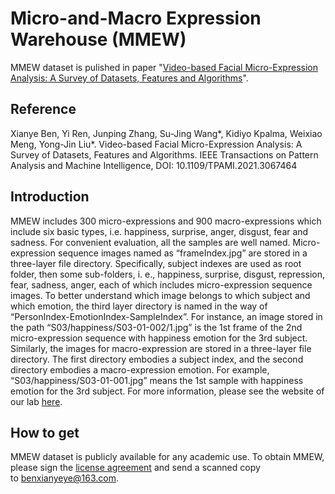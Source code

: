 # Micro-and-Macro Expression Warehouse (MMEW)
MMEW dataset is pulished in paper "[Video-based Facial Micro-Expression Analysis: A Survey of Datasets, Features and Algorithms](https://ieeexplore.ieee.org/abstract/document/9382112)".
## Reference
Xianye Ben, Yi Ren, Junping Zhang, Su-Jing Wang*, Kidiyo Kpalma, Weixiao Meng, Yong-Jin Liu*. Video-based Facial Micro-Expression Analysis: A Survey of Datasets, Features and Algorithms. IEEE Transactions on Pattern Analysis and Machine Intelligence, DOI: 10.1109/TPAMI.2021.3067464
## Introduction
MMEW includes 300 micro-expressions and 900 macro-expressions which include six basic types, i.e. happiness, surprise, anger, disgust, fear and sadness. For convenient evaluation, all the samples are well named. Micro-expression sequence images named as “frameIndex.jpg” are stored in a three-layer file directory. Specifically, subject indexes are used as root folder, then some sub-folders, i. e., happiness, surprise, disgust, repression, fear, sadness, anger, each of which includes micro-expression sequence images. To better understand which image belongs to which subject and which emotion, the third layer directory is named in the way of “PersonIndex-EmotionIndex-SampleIndex”. For instance, an image stored in the path “S03/happiness/S03-01-002/1.jpg” is the 1st frame of the 2nd micro-expression sequence with happiness emotion for the 3rd subject. Similarly, the images for macro-expression are stored in a three-layer file directory. The first directory embodies a subject index, and the second directory embodies a macro-expression emotion. For example, “S03/happiness/S03-01-001.jpg” means the 1st sample with happiness emotion for the 3rd subject.
For more information, please see the website of our lab [here](http://www.dpailab.com/database.html).
## How to get
MMEW dataset is publicly available for any academic use. To obtain MMEW, please sign the [license agreement](http://www.dpailab.com/Group_files/pdf/MMEW%20release%20agreement-wenqiang.pdf) and send a scanned copy to benxianyeye@163.com.

